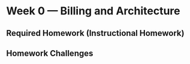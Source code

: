 # Week 0 — Billing and Architecture

## Required Homework (Instructional Homework)

## Homework Challenges
